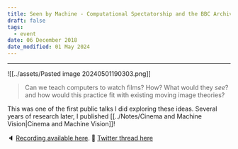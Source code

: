 ```yaml
---
title: Seen by Machine - Computational Spectatorship and the BBC Archive
draft: false
tags:
  - event
date: 06 December 2018
date_modified: 01 May 2024
---
```

---

![[../assets/Pasted image 20240501190303.png]]


>Can we teach computers to watch films? How? What would they _see_? and how would this practice fit with existing moving image theories?

This was one of the first public talks I did exploring these ideas. Several years of research later, I published [[../Notes/Cinema and Machine Vision|Cinema and Machine Vision]]!

🔈 [Recording available here](https://soundcloud.com/chavezheras/sets/seen-by-machine).
🧵 [Twitter thread here](https://x.com/jwyg/status/1070742930476986368)